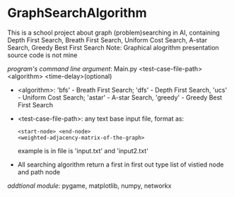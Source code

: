 # GraphSearchAlgorithm
This is a school project about graph (problem)searching in AI, containing Depth First Search, Breath First Search, Uniform Cost Search, A-star Search, Greedy Best First Search
Note: Graphical alogrithm presentation source code is not mine

*program's command line argument*: Main.py \<test-case-file-path\> \<algorithm\> \<time-delay\>(optional)
  
+ \<algorithm\>: 'bfs' - Breath First Search; 'dfs' - Depth First Search, 'ucs' - Uniform Cost Search; 'astar' - A-star Search, 'greedy' - Greedy Best First Search
  
+ \<test-case-file-path\>: any text base input file, format as:
  
  ```
  <start-node> <end-node>
  <weighted-adjacency-matrix-of-the-graph>
  ```
  example is in file is 'input.txt' and 'input2.txt'
    
+ All searching algorithm return a first in first out type list of vistied node and path node

*addtional module*: pygame, matplotlib, numpy, networkx 

